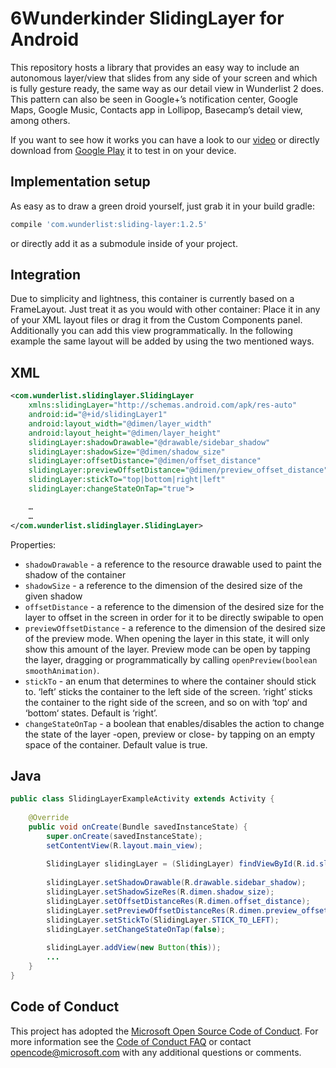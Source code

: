 6Wunderkinder SlidingLayer for Android
=============================
This repository hosts a library that provides an easy way to include an autonomous layer/view that slides from any side of your screen and which is fully gesture ready, the same way as our detail view in Wunderlist 2 does.
This pattern can also be seen in Google+’s notification center, Google Maps, Google Music, Contacts app in Lollipop, Basecamp’s detail view, among others.

If you want to see how it works you can have a look to our [video](http://www.youtube.com/watch?v=162oD0XPM40) or directly download from [Google Play](https://play.google.com/store/apps/details?id=com.slidinglayersample) it to test in on your device.


Implementation setup
------------------------------
As easy as to draw a green droid yourself, just grab it in your build gradle:

```gradle
compile 'com.wunderlist:sliding-layer:1.2.5'
```

or directly add it as a submodule inside of your project.


Integration
---------------
Due to simplicity and lightness, this container is currently based on a FrameLayout. Just treat it as you would with other container: Place it in any of your XML layout files or drag it from the Custom Components panel. Additionally you can add this view programmatically.
In the following example the same layout will be added by using the two mentioned ways.


XML
-----
```xml
<com.wunderlist.slidinglayer.SlidingLayer
    xmlns:slidingLayer="http://schemas.android.com/apk/res-auto"
    android:id="@+id/slidingLayer1"
    android:layout_width="@dimen/layer_width"
    android:layout_height="@dimen/layer_height"
    slidingLayer:shadowDrawable="@drawable/sidebar_shadow"
    slidingLayer:shadowSize="@dimen/shadow_size"
    slidingLayer:offsetDistance="@dimen/offset_distance"
    slidingLayer:previewOffsetDistance="@dimen/preview_offset_distance"
    slidingLayer:stickTo="top|bottom|right|left"
    slidingLayer:changeStateOnTap="true">

    …
    …
</com.wunderlist.slidinglayer.SlidingLayer>
```

Properties:
* `shadowDrawable` - a reference to the resource drawable used to paint the shadow of the container
* `shadowSize` - a reference to the dimension of the desired size of the given shadow
* `offsetDistance` - a reference to the dimension of the desired size for the layer to offset in the screen in order for it to be directly swipable to open
* `previewOffsetDistance` - a reference to the dimension of the desired size of the preview mode. When opening the layer in this state, it will only show this amount of the layer. Preview mode can be open by tapping the layer, dragging or programmatically by calling `openPreview(boolean smoothAnimation)`.
* `stickTo` - an enum that determines to where the container should stick to. ‘left’ sticks the container to the left side of the screen. ‘right’ sticks the container to the right side of the screen, and so on with ‘top‘ and ‘bottom‘ states. Default is ‘right’.
* `changeStateOnTap` - a boolean that enables/disables the action to change the state of the layer -open, preview or close- by tapping on an empty space of the container. Default value is true.


Java
-----
```java
public class SlidingLayerExampleActivity extends Activity {
  
    @Override
    public void onCreate(Bundle savedInstanceState) {
        super.onCreate(savedInstanceState);
  		setContentView(R.layout.main_view);
  
  		SlidingLayer slidingLayer = (SlidingLayer) findViewById(R.id.slidingLayer1);
      
        slidingLayer.setShadowDrawable(R.drawable.sidebar_shadow);
        slidingLayer.setShadowSizeRes(R.dimen.shadow_size);
        slidingLayer.setOffsetDistanceRes(R.dimen.offset_distance);
        slidingLayer.setPreviewOffsetDistanceRes(R.dimen.preview_offset_distance);
        slidingLayer.setStickTo(SlidingLayer.STICK_TO_LEFT);
        slidingLayer.setChangeStateOnTap(false);
  		
        slidingLayer.addView(new Button(this));
        ...
    }
}
```
Code of Conduct
-------------------

This project has adopted the [Microsoft Open Source Code of Conduct](https://opensource.microsoft.com/codeofconduct/). For more information see the [Code of Conduct FAQ](https://opensource.microsoft.com/codeofconduct/faq/) or contact [opencode@microsoft.com](mailto:opencode@microsoft.com) with any additional questions or comments.
